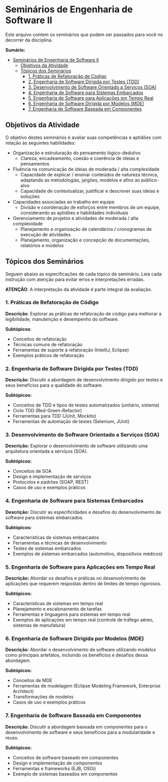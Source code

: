 
# Seminários de Engenharia de Software II

Este arquivo contem os seminários que podem ser passados para você no decorrer da disciplina.

**Sumário:**
- [Seminários de Engenharia de Software II](#seminários-de-engenharia-de-software-ii)
  - [Objetivos da Atividade](#objetivos-da-atividade)
  - [Tópicos dos Seminários](#tópicos-dos-seminários)
    - [1. Práticas de Refatoração de Código](#1-práticas-de-refatoração-de-código)
    - [2. Engenharia de Software Dirigida por Testes (TDD)](#2-engenharia-de-software-dirigida-por-testes-tdd)
    - [3. Desenvolvimento de Software Orientado a Serviços (SOA)](#3-desenvolvimento-de-software-orientado-a-serviços-soa)
    - [4. Engenharia de Software para Sistemas Embarcados](#4-engenharia-de-software-para-sistemas-embarcados)
    - [5. Engenharia de Software para Aplicações em Tempo Real](#5-engenharia-de-software-para-aplicações-em-tempo-real)
    - [6. Engenharia de Software Dirigida por Modelos (MDE)](#6-engenharia-de-software-dirigida-por-modelos-mde)
    - [7. Engenharia de Software Baseada em Componentes](#7-engenharia-de-software-baseada-em-componentes)

## Objetivos da Atividade

O objetivo destes seminários é avaliar suas competências e aptidões com relação às seguintes habilidades:

- Organização e estruturação do pensamento lógico-dedutivo
  - Clareza, encadeamento, coesão e coerência de ideias e pensamentos
- Fluência na comunicação de ideias de moderada / alta complexidade
  - Capacidade de explicar / ensinar conteúdos de natureza técnica, adaptando as metodologias, jargões, modelos e afins ao público-alvo
  - Capacidade de contextualizar, justificar e descrever suas ideias e soluções
- Capacidades associadas ao trabalho em equipe
  - Divisão e coordenação de esforços entre membros de um equipe, considerando as aptidões e habilidades individuais
- Gerenciamento de projetos e atividades de moderada / alta complexidade
  - Planejamento e organização de calendários / cronogramas de execução de atividades
  - Planejamento, organização e concepção de documentações, relatórios e modelos

## Tópicos dos Seminários

Seguem abaixo as especificações de cada tópico de seminário. Leia cada instrução com atenção para evitar erros e interpretações erradas.

**ATENÇÃO**: A interpretação da atividade é parte integral da avaliação.

### 1. Práticas de Refatoração de Código
**Descrição**: Explorar as práticas de refatoração de código para melhorar a legibilidade, manutenção e desempenho do software.

**Subtópicos**:
- Conceitos de refatoração
- Técnicas comuns de refatoração
- Ferramentas de suporte à refatoração (IntelliJ, Eclipse)
- Exemplos práticos de refatoração

### 2. Engenharia de Software Dirigida por Testes (TDD)
**Descrição**: Discutir a abordagem de desenvolvimento dirigido por testes e seus benefícios para a qualidade do software.

**Subtópicos:**
- Conceitos de TDD e tipos de testes automatizados (unitário, sistema)
- Ciclo TDD (Red-Green-Refactor)
- Ferramentas para TDD (JUnit, Mockito)
- Ferramentas de automação de testes (Selenium, JUnit)

### 3. Desenvolvimento de Software Orientado a Serviços (SOA)

**Descrição:** Explorar o desenvolvimento de software utilizando uma arquitetura orientada a serviços (SOA).

**Subtópicos:**
- Conceitos de SOA
- Design e implementação de serviços
- Protocolos e padrões (SOAP, REST)
- Casos de uso e exemplos práticos

### 4. Engenharia de Software para Sistemas Embarcados

**Descrição:** Discutir as especificidades e desafios do desenvolvimento de software para sistemas embarcados.

**Subtópicos:**
- Características de sistemas embarcados
- Ferramentas e técnicas de desenvolvimento
- Testes de sistemas embarcados
- Exemplos de sistemas embarcados (automotivo, dispositivos médicos)

### 5. Engenharia de Software para Aplicações em Tempo Real

**Descrição:** Abordar os desafios e práticas no desenvolvimento de aplicações que requerem respostas dentro de limites de tempo rigorosos.

**Subtópicos:**
- Características de sistemas em tempo real
- Planejamento e escalonamento de tarefas
- Ferramentas e linguagens para sistemas em tempo real
- Exemplos de aplicações em tempo real (controle de tráfego aéreo, sistemas de manufatura)

### 6. Engenharia de Software Dirigida por Modelos (MDE)
**Descrição**: Abordar o desenvolvimento de software utilizando modelos como principais artefatos, incluindo os benefícios e desafios dessa abordagem.

**Subtópicos:**
- Conceitos de MDE
- Ferramentas de modelagem (Eclipse Modeling Framework, Enterprise Architect)
- Transformações de modelos
- Casos de uso e exemplos práticos

### 7. Engenharia de Software Baseada em Componentes
**Descrição**: Discutir a abordagem baseada em componentes para o desenvolvimento de software e seus benefícios para a modularidade e reuso.

**Subtópicos:**
- Conceitos de software baseado em componentes
- Design e implementação de componentes
- Ferramentas e frameworks (EJB, OSGi)
- Exemplo de sistemas baseados em componentes



